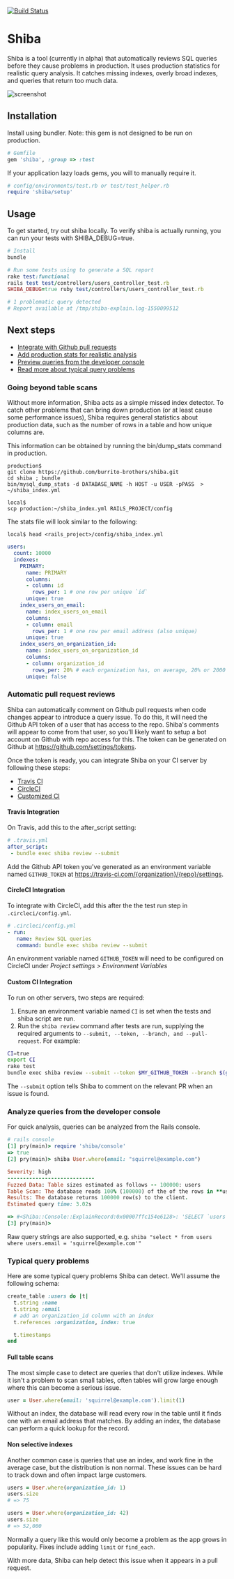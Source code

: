 [![Build Status](https://travis-ci.com/burrito-brothers/shiba.svg?branch=master)](https://travis-ci.com/burrito-brothers/shiba)

# Shiba

Shiba is a tool (currently in alpha) that automatically reviews SQL queries before they cause problems in production. It uses production statistics for realistic query analysis. It catches missing indexes, overly broad indexes, and queries that return too much data.

![screenshot](https://shiba-sql.com/wp-content/uploads/2019/03/shiba-screenshot-1024x581.png)

## Installation

Install using bundler. Note: this gem is not designed to be run on production.

```ruby
# Gemfile
gem 'shiba', :group => :test
```

If your application lazy loads gems, you will to manually require it.

```ruby
# config/environments/test.rb or test/test_helper.rb
require 'shiba/setup'
```

## Usage

To get started, try out shiba locally. To verify shiba is actually running, you can run your tests with SHIBA_DEBUG=true.

```ruby
# Install
bundle

# Run some tests using to generate a SQL report
rake test:functional
rails test test/controllers/users_controller_test.rb
SHIBA_DEBUG=true ruby test/controllers/users_controller_test.rb

# 1 problematic query detected
# Report available at /tmp/shiba-explain.log-1550099512
```

## Next steps
* [Integrate with Github pull requests](#automatic-pull-request-reviews)
* [Add production stats for realistic analysis](#going-beyond-table-scans)
* [Preview queries from the developer console](#analyze-queries-from-the-developer-console)
* [Read more about typical query problems](#typical-query-problems)



### Going beyond table scans

Without more information, Shiba acts as a simple missed index detector. To catch other problems that can bring down production (or at least cause some performance issues), Shiba requires general statistics about production data, such as the number of rows in a table and how unique columns are.

This information can be obtained by running the bin/dump_stats command in production.

```console
production$
git clone https://github.com/burrito-brothers/shiba.git
cd shiba ; bundle
bin/mysql_dump_stats -d DATABASE_NAME -h HOST -u USER -pPASS  > ~/shiba_index.yml

local$
scp production:~/shiba_index.yml RAILS_PROJECT/config
```

The stats file will look similar to the following:
```console
local$ head <rails_project>/config/shiba_index.yml
```
```yaml
users:
  count: 10000
  indexes:
    PRIMARY:
      name: PRIMARY
      columns:
      - column: id
        rows_per: 1 # one row per unique `id`
      unique: true
    index_users_on_email:
      name: index_users_on_email
      columns:
      - column: email
        rows_per: 1 # one row per email address (also unique)
      unique: true
    index_users_on_organization_id:
      name: index_users_on_organization_id
      columns:
      - column: organization_id
        rows_per: 20% # each organization has, on average, 20% or 2000 users.
      unique: false
```

### Automatic pull request reviews

Shiba can automatically comment on Github pull requests when code changes appear to introduce a query issue. To do this, it will need the Github API token of a user that has access to the repo. Shiba's comments will appear to come from that user, so you'll likely want to setup a bot account on Github with repo access for this. The token can be generated on Github at https://github.com/settings/tokens.

Once the token is ready, you can integrate Shiba on your CI server by following these steps:
* [Travis CI](#travis-integration)
* [CircleCI](#circleci-integration)
* [Customized CI](#custom-ci-integration)

#### Travis Integration

On Travis, add this to the after_script setting:

```yml
# .travis.yml
after_script:
 - bundle exec shiba review --submit
 ```
 
Add the Github API token you've generated as an environment variable named `GITHUB_TOKEN` at https://travis-ci.com/{organization}/{repo}/settings.
 
#### CircleCI Integration
 
To integrate with CircleCI, add this after the the test run step in `.circleci/config.yml`.
 
 ```yml
# .circleci/config.yml
- run:
    name: Review SQL queries
    command: bundle exec shiba review --submit
```

An environment variable named `GITHUB_TOKEN` will need to be configured on CircleCI under *Project settings > Environment Variables*

#### Custom CI Integration

To run on other servers, two steps are required:
1. Ensure an environment variable named `CI` is set when the tests and shiba script are run.
2. Run the `shiba review` command after tests are run, supplying the required arguments to `--submit, --token, --branch, and --pull-request`. For example:

```bash
CI=true
export CI
rake test
bundle exec shiba review --submit --token $MY_GITHUB_TOKEN --branch $(git rev-parse HEAD) --pull-request $MY_PR_NUMBER
```

The `--submit` option tells Shiba to comment on the relevant PR when an issue is found. 


### Analyze queries from the developer console

For quick analysis, queries can be analyzed from the Rails console.
```ruby
# rails console
[1] pry(main)> require 'shiba/console'
=> true
[2] pry(main)> shiba User.where(email: "squirrel@example.com")

Severity: high
----------------------------
Fuzzed Data: Table sizes estimated as follows -- 100000: users
Table Scan: The database reads 100% (100000) of the of the rows in **users**, skipping any indexes.
Results: The database returns 100000 row(s) to the client.
Estimated query time: 3.02s

=> #<Shiba::Console::ExplainRecord:0x00007ffc154e6128>: 'SELECT `users`.* FROM `users` WHERE `users`.`email` = 'squirrel@example.com''. Call the 'help' method on this object for more info.
[3] pry(main)> 
```

Raw query strings are also supported, e.g. `shiba "select * from users where users.email = 'squirrel@example.com'"`


### Typical query problems

Here are some typical query problems Shiba can detect. We'll assume the following schema:

```ruby
create_table :users do |t|
  t.string :name
  t.string :email
  # add an organization_id column with an index
  t.references :organization, index: true

  t.timestamps
end
```

#### Full table scans

The most simple case to detect are queries that don't utilize indexes. While it isn't a problem to scan small tables, often tables will grow large enough where this can become a serious issue.

```ruby
user = User.where(email: 'squirrel@example.com').limit(1)
```

Without an index, the database will read every row in the table until it finds one with an email address that matches. By adding an index, the database can perform a quick lookup for the record.

#### Non selective indexes

Another common case is queries that use an index, and work fine in the average case, but the distribution is non normal. These issues can be hard to track down and often impact large customers.

```ruby
users = User.where(organization_id: 1)
users.size
# => 75

users = User.where(organization_id: 42)
users.size
# => 52,000
```

Normally a query like this would only become a problem as the app grows in popularity. Fixes include adding `limit` or `find_each`.

With more data, Shiba can help detect this issue when it appears in a pull request.
